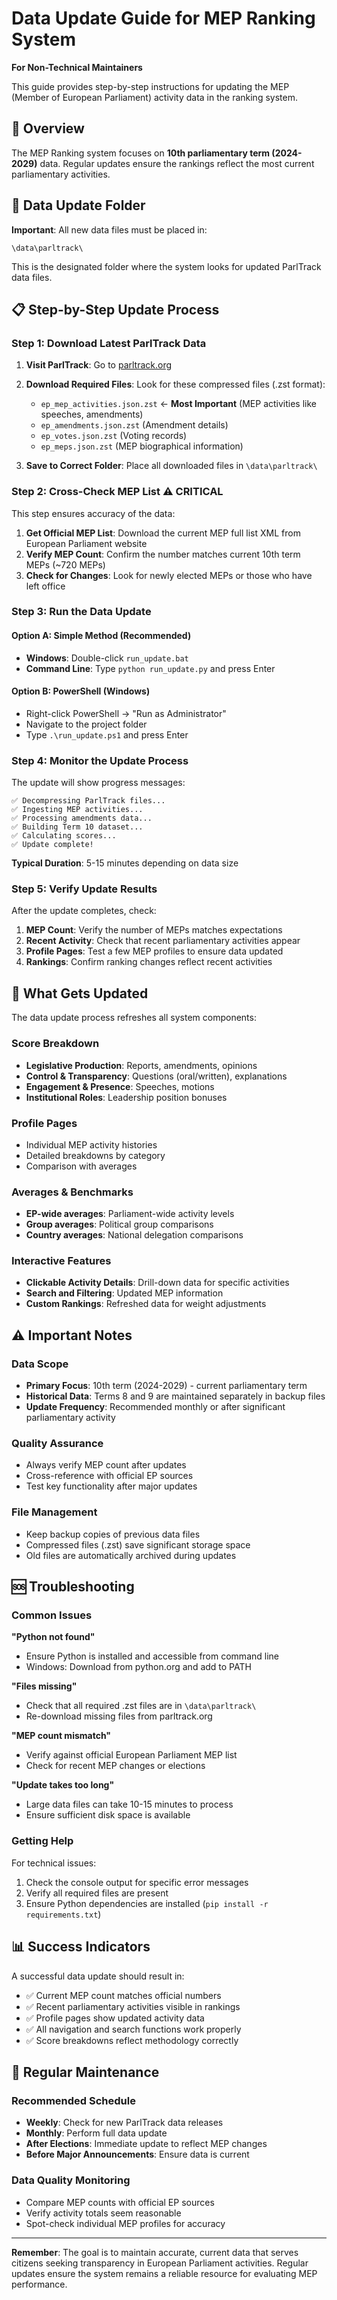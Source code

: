 # Data Update Guide for MEP Ranking System

**For Non-Technical Maintainers**

This guide provides step-by-step instructions for updating the MEP (Member of European Parliament) activity data in the ranking system.

## 🎯 Overview

The MEP Ranking system focuses on **10th parliamentary term (2024-2029)** data. Regular updates ensure the rankings reflect the most current parliamentary activities.

## 📁 Data Update Folder

**Important**: All new data files must be placed in:
```
\data\parltrack\
```

This is the designated folder where the system looks for updated ParlTrack data files.

## 📋 Step-by-Step Update Process

### Step 1: Download Latest ParlTrack Data

1. **Visit ParlTrack**: Go to [parltrack.org](https://parltrack.org)
2. **Download Required Files**: Look for these compressed files (.zst format):
   - `ep_mep_activities.json.zst` ← **Most Important** (MEP activities like speeches, amendments)
   - `ep_amendments.json.zst` (Amendment details)
   - `ep_votes.json.zst` (Voting records) 
   - `ep_meps.json.zst` (MEP biographical information)

3. **Save to Correct Folder**: Place all downloaded files in `\data\parltrack\`

### Step 2: Cross-Check MEP List ⚠️ CRITICAL

This step ensures accuracy of the data:

1. **Get Official MEP List**: Download the current MEP full list XML from European Parliament website
2. **Verify MEP Count**: Confirm the number matches current 10th term MEPs (~720 MEPs)
3. **Check for Changes**: Look for newly elected MEPs or those who have left office

### Step 3: Run the Data Update

#### Option A: Simple Method (Recommended)
- **Windows**: Double-click `run_update.bat`
- **Command Line**: Type `python run_update.py` and press Enter

#### Option B: PowerShell (Windows)
- Right-click PowerShell → "Run as Administrator"
- Navigate to the project folder
- Type `.\run_update.ps1` and press Enter

### Step 4: Monitor the Update Process

The update will show progress messages:
```
✅ Decompressing ParlTrack files...
✅ Ingesting MEP activities...
✅ Processing amendments data...
✅ Building Term 10 dataset...
✅ Calculating scores...
✅ Update complete!
```

**Typical Duration**: 5-15 minutes depending on data size

### Step 5: Verify Update Results

After the update completes, check:

1. **MEP Count**: Verify the number of MEPs matches expectations
2. **Recent Activity**: Check that recent parliamentary activities appear
3. **Profile Pages**: Test a few MEP profiles to ensure data updated
4. **Rankings**: Confirm ranking changes reflect recent activities

## 🔄 What Gets Updated

The data update process refreshes all system components:

### Score Breakdown
- **Legislative Production**: Reports, amendments, opinions
- **Control & Transparency**: Questions (oral/written), explanations
- **Engagement & Presence**: Speeches, motions
- **Institutional Roles**: Leadership position bonuses

### Profile Pages
- Individual MEP activity histories
- Detailed breakdowns by category
- Comparison with averages

### Averages & Benchmarks
- **EP-wide averages**: Parliament-wide activity levels
- **Group averages**: Political group comparisons
- **Country averages**: National delegation comparisons

### Interactive Features
- **Clickable Activity Details**: Drill-down data for specific activities
- **Search and Filtering**: Updated MEP information
- **Custom Rankings**: Refreshed data for weight adjustments

## ⚠️ Important Notes

### Data Scope
- **Primary Focus**: 10th term (2024-2029) - current parliamentary term
- **Historical Data**: Terms 8 and 9 are maintained separately in backup files
- **Update Frequency**: Recommended monthly or after significant parliamentary activity

### Quality Assurance
- Always verify MEP count after updates
- Cross-reference with official EP sources
- Test key functionality after major updates

### File Management
- Keep backup copies of previous data files
- Compressed files (.zst) save significant storage space
- Old files are automatically archived during updates

## 🆘 Troubleshooting

### Common Issues

**"Python not found"**
- Ensure Python is installed and accessible from command line
- Windows: Download from python.org and add to PATH

**"Files missing"**
- Check that all required .zst files are in `\data\parltrack\`
- Re-download missing files from parltrack.org

**"MEP count mismatch"**
- Verify against official European Parliament MEP list
- Check for recent MEP changes or elections

**"Update takes too long"**
- Large data files can take 10-15 minutes to process
- Ensure sufficient disk space is available

### Getting Help

For technical issues:
1. Check the console output for specific error messages
2. Verify all required files are present
3. Ensure Python dependencies are installed (`pip install -r requirements.txt`)

## 📊 Success Indicators

A successful data update should result in:
- ✅ Current MEP count matches official numbers
- ✅ Recent parliamentary activities visible in rankings
- ✅ Profile pages show updated activity data
- ✅ All navigation and search functions work properly
- ✅ Score breakdowns reflect methodology correctly

## 🔄 Regular Maintenance

### Recommended Schedule
- **Weekly**: Check for new ParlTrack data releases
- **Monthly**: Perform full data update
- **After Elections**: Immediate update to reflect MEP changes
- **Before Major Announcements**: Ensure data is current

### Data Quality Monitoring
- Compare MEP counts with official EP sources
- Verify activity totals seem reasonable
- Spot-check individual MEP profiles for accuracy

---

**Remember**: The goal is to maintain accurate, current data that serves citizens seeking transparency in European Parliament activities. Regular updates ensure the system remains a reliable resource for evaluating MEP performance.